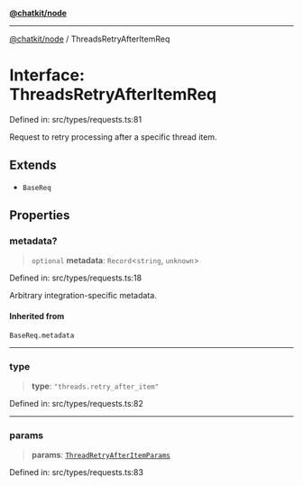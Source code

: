 [**@chatkit/node**](../README.md)

***

[@chatkit/node](../README.md) / ThreadsRetryAfterItemReq

# Interface: ThreadsRetryAfterItemReq

Defined in: src/types/requests.ts:81

Request to retry processing after a specific thread item.

## Extends

- `BaseReq`

## Properties

### metadata?

> `optional` **metadata**: `Record`\<`string`, `unknown`\>

Defined in: src/types/requests.ts:18

Arbitrary integration-specific metadata.

#### Inherited from

`BaseReq.metadata`

***

### type

> **type**: `"threads.retry_after_item"`

Defined in: src/types/requests.ts:82

***

### params

> **params**: [`ThreadRetryAfterItemParams`](ThreadRetryAfterItemParams.md)

Defined in: src/types/requests.ts:83
